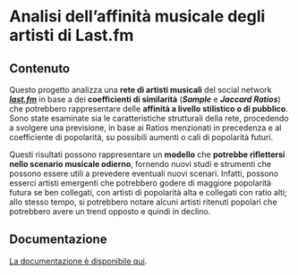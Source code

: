 # Analisi dell’affinità musicale degli artisti di Last.fm

## Contenuto

Questo progetto analizza una **rete di artisti musicali** del social network **_[last.fm](https://www.last.fm/home)_** in base a dei **coefficienti di similarità** (**_Sample_** e **_Jaccard Ratios_**) che potrebbero rappresentare delle **affinità a livello stilistico o di pubblico**.
Sono state esaminate sia le caratteristiche strutturali della rete, procedendo a svolgere una previsione, in base ai Ratios menzionati in precedenza e al coefficiente di popolarità, su possibili aumenti o cali di popolarità futuri.

Questi risultati possono rappresentare un **modello** che **potrebbe riflettersi nello scenario musicale odierno**, fornendo nuovi studi e strumenti che possono essere utili a prevedere eventuali nuovi scenari. Infatti, possono esserci artisti emergenti che potrebbero godere di maggiore popolarità futura se ben collegati, con artisti di popolarità alta e collegati con ratio alti; allo stesso tempo, si potrebbero notare alcuni artisti ritenuti popolari che potrebbero avere un trend opposto e quindi in declino.

## Documentazione

[La documentazione è disponibile qui](https://github.com/Kalo9603/2024_Giudice/blob/main/report/main.pdf).
